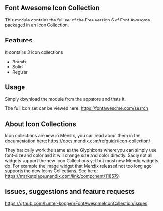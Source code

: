 ## Font Awesome Icon Collection
This module contains the full set of the Free version 6 of Font Awesome packaged in an Icon Collection.

## Features
It contains 3 icon collections
- Brands
- Solid
- Regular

## Usage
Simply download the module from the appstore and thats it.

The full Icon set can be viewed here: https://fontawesome.com/search

## About Icon Collections
Icon collections are new in Mendix, you can read about them in the documentation here:
https://docs.mendix.com/refguide/icon-collection/

They basically work the same as the Glyphicons where you can simply use font-size and color and it will change size and color directly. Sadly not all widgets support the new Icon Collections yet but most new Mendix widgets do. For example the Image widget that Mendix released not too long ago supports the new Icons Collections. See here: https://marketplace.mendix.com/link/component/118579

## Issues, suggestions and feature requests
https://github.com/hunter-koppen/FontAwesomeIconCollection/issues